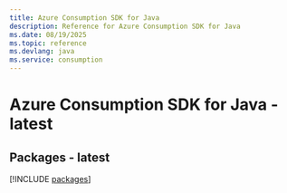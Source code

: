 ```yaml
---
title: Azure Consumption SDK for Java
description: Reference for Azure Consumption SDK for Java
ms.date: 08/19/2025
ms.topic: reference
ms.devlang: java
ms.service: consumption
---
```

# Azure Consumption SDK for Java - latest
## Packages - latest
[!INCLUDE [packages](consumption-index.md)]